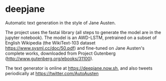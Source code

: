 # deepjane

Automatic text generation in the style of Jane Austen.

The project uses the fastai library (all steps to generate the
model are in the jupyter notebook).  The model is an AWD-LSTM,
pretrained on a subset of English Wikipedia (the WikiText-103
dataset https://www.sysml.cc/doc/50.pdf) and fine-tuned on
Jane Austen's complete works, downloaded from Project Gutenberg
(http://www.gutenberg.org/ebooks/31100).

The text generator is online at https://deepjane.now.sh, and also tweets periodically at https://twitter.com/AutoAusten
